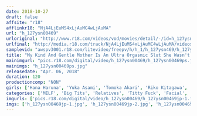 ```yaml
---
date: 2018-10-27
draft: false
affsite: "r18"
afflinkr18: "NjA4LjEuMS4xLjAuMC4wLjAuMA"
url: "h_127ysn00469"
urloriginal: "http://www.r18.com/videos/vod/movies/detail/-/id=h_127ysn00469"
urlfinal: "http://media.r18.com/track/NjA4LjEuMS4xLjAuMC4wLjAuMA/videos/vod/movies/detail/-/id=h_127ysn00469"
samplevid: "awspv3001.r18.com/litevideo/freepv/h/h_1/h_127ysn469/h_127ysn469_dmb_w.mp4"
title: "My Kind And Gentle Mother Is An Ultra Orgasmic Slut She Wasn't Satisfied With My Father, And Trying To Persevere, But Finally She Came For Me I Didn't Think I Would Get Hard For My Mom, But I Ws Shocked To Find Out That My Mom Was So Skilled That She Could Drain My Balls Dry"
mainimgurl: "pics.r18.com/digital/video/h_127ysn00469/h_127ysn00469ps.jpg"
mainimgs: "h_127ysn00469ps.jpg"
releasedate: "Apr. 06, 2018"
duration: 120
productioncomp: "NON"
girls: ['Hana Haruna', 'Yuka Asami', 'Tomoka Akari', 'Riko Kitagawa', 'Mai Kishikawa', 'Maina Yuri']
categories: ['MILF', 'Big Tits', 'Relatives', 'Titty Fuck', 'Facial', 'Deep Throat', 'Hi-Def']
imgurls: ['pics.r18.com/digital/video/h_127ysn00469/h_127ysn00469jp-1.jpg', 'pics.r18.com/digital/video/h_127ysn00469/h_127ysn00469jp-2.jpg', 'pics.r18.com/digital/video/h_127ysn00469/h_127ysn00469jp-3.jpg', 'pics.r18.com/digital/video/h_127ysn00469/h_127ysn00469jp-4.jpg', 'pics.r18.com/digital/video/h_127ysn00469/h_127ysn00469jp-5.jpg', 'pics.r18.com/digital/video/h_127ysn00469/h_127ysn00469jp-6.jpg', 'pics.r18.com/digital/video/h_127ysn00469/h_127ysn00469jp-7.jpg', 'pics.r18.com/digital/video/h_127ysn00469/h_127ysn00469jp-8.jpg', 'pics.r18.com/digital/video/h_127ysn00469/h_127ysn00469jp-9.jpg', 'pics.r18.com/digital/video/h_127ysn00469/h_127ysn00469jp-10.jpg', 'pics.r18.com/digital/video/h_127ysn00469/h_127ysn00469jp-11.jpg', 'pics.r18.com/digital/video/h_127ysn00469/h_127ysn00469jp-12.jpg', 'pics.r18.com/digital/video/h_127ysn00469/h_127ysn00469jp-13.jpg', 'pics.r18.com/digital/video/h_127ysn00469/h_127ysn00469jp-14.jpg', 'pics.r18.com/digital/video/h_127ysn00469/h_127ysn00469jp-15.jpg', 'pics.r18.com/digital/video/h_127ysn00469/h_127ysn00469jp-16.jpg', 'pics.r18.com/digital/video/h_127ysn00469/h_127ysn00469jp-17.jpg', 'pics.r18.com/digital/video/h_127ysn00469/h_127ysn00469jp-18.jpg', 'pics.r18.com/digital/video/h_127ysn00469/h_127ysn00469jp-19.jpg', 'pics.r18.com/digital/video/h_127ysn00469/h_127ysn00469jp-20.jpg']
imgs: ['h_127ysn00469jp-1.jpg', 'h_127ysn00469jp-2.jpg', 'h_127ysn00469jp-3.jpg', 'h_127ysn00469jp-4.jpg', 'h_127ysn00469jp-5.jpg', 'h_127ysn00469jp-6.jpg', 'h_127ysn00469jp-7.jpg', 'h_127ysn00469jp-8.jpg', 'h_127ysn00469jp-9.jpg', 'h_127ysn00469jp-10.jpg', 'h_127ysn00469jp-11.jpg', 'h_127ysn00469jp-12.jpg', 'h_127ysn00469jp-13.jpg', 'h_127ysn00469jp-14.jpg', 'h_127ysn00469jp-15.jpg', 'h_127ysn00469jp-16.jpg', 'h_127ysn00469jp-17.jpg', 'h_127ysn00469jp-18.jpg', 'h_127ysn00469jp-19.jpg', 'h_127ysn00469jp-20.jpg']
---
```

